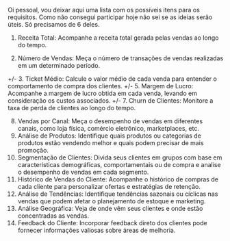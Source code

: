 Oi pessoal, vou deixar aqui uma lista com os possíveis itens para os requisitos. Como não consegui participar hoje não sei se as ideias serão úteis. Só precisamos de 6 deles.


1. Receita Total: Acompanhe a receita total gerada pelas vendas ao longo do tempo.

2. Número de Vendas: Meça o número de transações de vendas realizadas em um determinado período.

+/- 3. Ticket Médio: Calcule o valor médio de cada venda para entender o comportamento de compra dos clientes.
+/- 5. Margem de Lucro: Acompanhe a margem de lucro obtida em cada venda, levando em consideração os custos associados.
+/- 7. Churn de Clientes: Monitore a taxa de perda de clientes ao longo do tempo.


8. Vendas por Canal: Meça o desempenho de vendas em diferentes canais, como loja física, comércio eletrônico, marketplaces, etc.
9. Análise de Produtos: Identifique quais produtos ou categorias de produtos estão vendendo melhor e quais podem precisar de mais promoção.
10. Segmentação de Clientes: Divida seus clientes em grupos com base em características demográficas, comportamentais ou de compra e analise o desempenho de vendas em cada segmento.
12. Histórico de Vendas do Cliente: Acompanhe o histórico de compras de cada cliente para personalizar ofertas e estratégias de retenção.
13. Análise de Tendências: Identifique tendências sazonais ou cíclicas nas vendas que podem afetar o planejamento de estoque e marketing.
17. Análise Geográfica: Veja de onde vêm seus clientes e onde estão concentradas as vendas.
20. Feedback do Cliente: Incorporar feedback direto dos clientes pode fornecer informações valiosas sobre áreas de melhoria.
